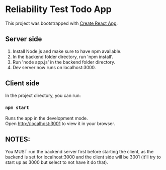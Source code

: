 # Reliability Test Todo App

This project was bootstrapped with [Create React App](https://github.com/facebook/create-react-app).

## Server side

1. Install Node.js and make sure to have npm available.
2. In the backend folder directory, run 'npm install'.
3. Run 'node app.js' in the backend folder directory.
4. Dev server now runs on localhost:3000.

## Client side

In the project directory, you can run:

### `npm start`

Runs the app in the development mode.\
Open [http://localhost:3001](http://localhost:3001) to view it in your browser.

## NOTES:

You MUST run the backend server first before starting the client, as the backend is set for localhost:3000 and the client side will be 3001 (it'll try to start up as 3000 but select to not have it do that).

